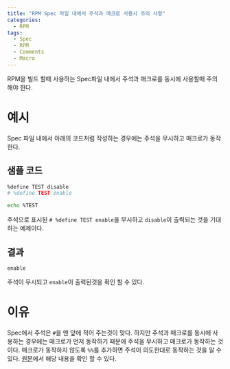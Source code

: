 ```yaml
---
title: "RPM Spec 파일 내에서 주석과 매크로 사용시 주의 사항"
categories:
  - RPM
tags:
  - Spec
  - RPM
  - Comments
  - Macro
---
```


RPM을 빌드 할때 사용하는 Spec파일 내에서 주석과 매크로를 동시에 사용할때 주의 해야 한다.

# 예시

Spec 파일 내에서 아래의 코드처럼 작성하는 경우에는 주석을 무시하고 매크로가 동작한다.

## 샘플 코드

```bash
%define TEST disable
# %define TEST enable

echo %TEST
```

주석으로 표시된 ```# %define TEST enable```을 무시하고 ```disable```이 출력되는 것을 기대하는 예제이다.

## 결과

```rpm
enable
```

주석이 무시되고 ```enable```이 출력된것을 확인 할 수 있다.

# 이유
Spec에서 주석은 ```#```을 맨 앞에 적어 주는것이 맞다. 하지만 주석과 매크로를 동시에 사용하는 경우에는 매크로가 먼저 동작하기 때문에 주석을 무시하고 매크로가 동작하는 것이다. 매크로가 동작하지 않도록 ```%%```를 추가하면 주석이 의도한대로 동작하는 것을 알 수 있다. [원문](https://docs.fedoraproject.org/en-US/Fedora_Draft_Documentation/0.1/html/Packagers_Guide/chap-Packagers_Guide-Spec_File_Reference-Comments.html)에서 해당 내용을 확인 할 수 있다.